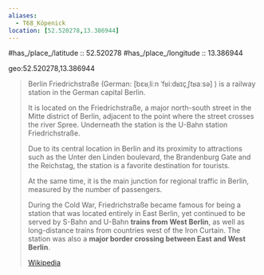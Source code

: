 ```yaml
---
aliases:
  - T68_Köpenick
location: [52.520278,13.386944] 
---
```


#has_/place_/latitude :: 52.520278 
#has_/place_/longitude :: 13.386944 

geo:52.520278,13.386944

> Berlin Friedrichstraße (German: [bɛʁˌliːn ˈfʁiːdʁɪçˌʃtʁaːsə] ) 
> is a railway station in the German capital Berlin. 
> 
> It is located on the Friedrichstraße, a major north-south street in the Mitte district of Berlin, 
> adjacent to the point where the street crosses the river Spree. 
> Underneath the station is the U-Bahn station Friedrichstraße.
>
> Due to its central location in Berlin and its proximity to attractions 
> such as the Unter den Linden boulevard, the Brandenburg Gate and the Reichstag, 
> the station is a favorite destination for tourists. 
> 
> At the same time, it is the main junction for regional traffic in Berlin, 
> measured by the number of passengers. 
>
> During the Cold War, Friedrichstraße became famous 
> for being a station that was located entirely in East Berlin, 
> yet continued to be served by S-Bahn and U-Bahn __trains from West Berlin__, 
> as well as long-distance trains from countries west of the Iron Curtain. 
> The station was also a __major border crossing between East and West Berlin__.
>
> [Wikipedia](https://en.wikipedia.org/wiki/Berlin%20Friedrichstra%C3%9Fe%20station)

